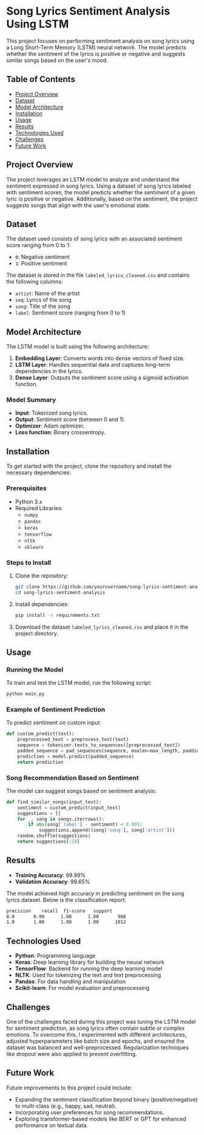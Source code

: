 


# Song Lyrics Sentiment Analysis Using LSTM

This project focuses on performing sentiment analysis on song lyrics using a Long Short-Term Memory (LSTM) neural network. The model predicts whether the sentiment of the lyrics is positive or negative and suggests similar songs based on the user's mood.

## Table of Contents
- [Project Overview](#project-overview)
- [Dataset](#dataset)
- [Model Architecture](#model-architecture)
- [Installation](#installation)
- [Usage](#usage)
- [Results](#results)
- [Technologies Used](#technologies-used)
- [Challenges](#challenges)
- [Future Work](#future-work)

## Project Overview

The project leverages an LSTM model to analyze and understand the sentiment expressed in song lyrics. Using a dataset of song lyrics labeled with sentiment scores, the model predicts whether the sentiment of a given lyric is positive or negative. Additionally, based on the sentiment, the project suggests songs that align with the user's emotional state.

## Dataset

The dataset used consists of song lyrics with an associated sentiment score ranging from 0 to 1:
- `0`: Negative sentiment
- `1`: Positive sentiment

The dataset is stored in the file `labeled_lyrics_cleaned.csv` and contains the following columns:
- `artist`: Name of the artist
- `seq`: Lyrics of the song
- `song`: Title of the song
- `label`: Sentiment score (ranging from 0 to 1)

## Model Architecture

The LSTM model is built using the following architecture:

1. **Embedding Layer**: Converts words into dense vectors of fixed size.
2. **LSTM Layer**: Handles sequential data and captures long-term dependencies in the lyrics.
3. **Dense Layer**: Outputs the sentiment score using a sigmoid activation function.

### Model Summary
- **Input**: Tokenized song lyrics.
- **Output**: Sentiment score (between 0 and 1).
- **Optimizer**: Adam optimizer.
- **Loss function**: Binary crossentropy.

## Installation

To get started with the project, clone the repository and install the necessary dependencies:

### Prerequisites
- Python 3.x
- Required Libraries:
  - `numpy`
  - `pandas`
  - `keras`
  - `tensorflow`
  - `nltk`
  - `sklearn`

### Steps to Install

1. Clone the repository:
   ```bash
   git clone https://github.com/yourusername/song-lyrics-sentiment-analysis.git
   cd song-lyrics-sentiment-analysis
   ```

2. Install dependencies:
   ```bash
   pip install -r requirements.txt
   ```

3. Download the dataset `labeled_lyrics_cleaned.csv` and place it in the project directory.

## Usage

### Running the Model

To train and test the LSTM model, run the following script:

```bash
python main.py
```

### Example of Sentiment Prediction

To predict sentiment on custom input:

```python
def custom_predict(text):
    preprocessed_text = preprocess_text(text)
    sequence = tokenizer.texts_to_sequences([preprocessed_text])
    padded_sequence = pad_sequences(sequence, maxlen=max_length, padding='post')
    prediction = model.predict(padded_sequence)
    return prediction
```

### Song Recommendation Based on Sentiment

The model can suggest songs based on sentiment analysis:

```python
def find_similar_songs(input_text):
    sentiment = custom_predict(input_text)
    suggestions = []
    for _, song in songs.iterrows():
        if abs(song['label'] - sentiment) < 0.005:
            suggestions.append((song['song'], song['artist']))
    random.shuffle(suggestions)
    return suggestions[:10]
```

## Results

- **Training Accuracy**: 99.99%
- **Validation Accuracy**: 99.65%

The model achieved high accuracy in predicting sentiment on the song lyrics dataset. Below is the classification report:

```bash
precision    recall  f1-score   support
0.0       0.99      1.00      1.00       988
1.0       1.00      1.00      1.00      1012
```

## Technologies Used

- **Python**: Programming language
- **Keras**: Deep learning library for building the neural network
- **TensorFlow**: Backend for running the deep learning model
- **NLTK**: Used for tokenizing the text and text preprocessing
- **Pandas**: For data handling and manipulation
- **Scikit-learn**: For model evaluation and preprocessing

## Challenges

One of the challenges faced during this project was tuning the LSTM model for sentiment prediction, as song lyrics often contain subtle or complex emotions. To overcome this, I experimented with different architectures, adjusted hyperparameters like batch size and epochs, and ensured the dataset was balanced and well-preprocessed. Regularization techniques like dropout were also applied to prevent overfitting.

## Future Work

Future improvements to this project could include:
- Expanding the sentiment classification beyond binary (positive/negative) to multi-class (e.g., happy, sad, neutral).
- Incorporating user preferences for song recommendations.
- Exploring transformer-based models like BERT or GPT for enhanced performance on textual data.
```
